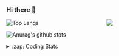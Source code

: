### Hi there 👋

<!--
**tao8687/tao8687** is a ✨ _special_ ✨ repository because its `README.md` (this file) appears on your GitHub profile.

Here are some ideas to get you started:

- 🔭 I’m currently working on ...
- 🌱 I’m currently learning ...
- 👯 I’m looking to collaborate on ...
- 🤔 I’m looking for help with ...
- 💬 Ask me about ...
- 📫 How to reach me: ...
- 😄 Pronouns: ...
- ⚡ Fun fact: ...
-->

<img align='right' src="https://media.giphy.com/media/M9gbBd9nbDrOTu1Mqx/giphy.gif" width="240">

  
![Top Langs](https://github-readme-stats.vercel.app/api/top-langs/?username=tao8687&layout=compact&title_color=23238E&text_color=A67D3D)

![Anurag's github stats](https://github-readme-stats.vercel.app/api?username=tao8687&show_icons=true&&text_color=A67D3D&title_color=23238E&show_icons=false&count_private=true&hide=stars)

<details>
  <summary>:zap: Coding Stats</summary>
  <br>
    
<!--START_SECTION:waka-->
![Code Time](http://img.shields.io/badge/Code%20Time-1%2C032%20hrs%2019%20mins-blue)

![Profile Views](http://img.shields.io/badge/Profile%20Views-0-blue)

**🐱 My GitHub Data** 

> 📦 1.5 MB Used in GitHub's Storage 
 > 
> 🏆 87 Contributions in the Year 2023
 > 
> 🚫 Not Opted to Hire
 > 
> 📜 50 Public Repositories 
 > 
> 🔑 23 Private Repositories 
 > 
**I'm an Early 🐤** 

```text
🌞 Morning                955 commits         █████████████████████░░░░   82.33 % 
🌆 Daytime                84 commits          ██░░░░░░░░░░░░░░░░░░░░░░░   07.24 % 
🌃 Evening                117 commits         ███░░░░░░░░░░░░░░░░░░░░░░   10.09 % 
🌙 Night                  4 commits           ░░░░░░░░░░░░░░░░░░░░░░░░░   00.34 % 
```
📅 **I'm Most Productive on Wednesday** 

```text
Monday                   167 commits         ████░░░░░░░░░░░░░░░░░░░░░   14.40 % 
Tuesday                  154 commits         ███░░░░░░░░░░░░░░░░░░░░░░   13.28 % 
Wednesday                220 commits         █████░░░░░░░░░░░░░░░░░░░░   18.97 % 
Thursday                 145 commits         ███░░░░░░░░░░░░░░░░░░░░░░   12.50 % 
Friday                   163 commits         ████░░░░░░░░░░░░░░░░░░░░░   14.05 % 
Saturday                 160 commits         ███░░░░░░░░░░░░░░░░░░░░░░   13.79 % 
Sunday                   151 commits         ███░░░░░░░░░░░░░░░░░░░░░░   13.02 % 
```


📊 **This Week I Spent My Time On** 

```text
🕑︎ Time Zone: Asia/Shanghai

💬 Programming Languages: 
C                        31 hrs 11 mins      ██████████████████░░░░░░░   73.82 % 
Text                     3 hrs 9 mins        ██░░░░░░░░░░░░░░░░░░░░░░░   07.48 % 
C++                      3 hrs 6 mins        ██░░░░░░░░░░░░░░░░░░░░░░░   07.33 % 
Makefile                 1 hr 25 mins        █░░░░░░░░░░░░░░░░░░░░░░░░   03.36 % 
Bash                     53 mins             █░░░░░░░░░░░░░░░░░░░░░░░░   02.11 % 

🔥 Editors: 
VS Code                  42 hrs 15 mins      █████████████████████████   100.00 % 

🐱‍💻 Projects: 
vc0768                   36 hrs 58 mins      ██████████████████████░░░   87.47 % 
sylixOS                  2 hrs 53 mins       ██░░░░░░░░░░░░░░░░░░░░░░░   06.85 % 
TS0845_208               1 hr 2 mins         █░░░░░░░░░░░░░░░░░░░░░░░░   02.47 % 
ts0845_rtthread          55 mins             █░░░░░░░░░░░░░░░░░░░░░░░░   02.18 % 
VC0768_platform_rtthread 21 mins             ░░░░░░░░░░░░░░░░░░░░░░░░░   00.84 % 

💻 Operating System: 
Linux                    42 hrs 15 mins      █████████████████████████   100.00 % 
```

**I Mostly Code in Python** 

```text
Python                   9 repos             ████████░░░░░░░░░░░░░░░░░   30.00 % 
C++                      8 repos             ███████░░░░░░░░░░░░░░░░░░   26.67 % 
JavaScript               2 repos             ██░░░░░░░░░░░░░░░░░░░░░░░   06.67 % 
Batchfile                1 repo              █░░░░░░░░░░░░░░░░░░░░░░░░   03.33 % 
HTML                     1 repo              █░░░░░░░░░░░░░░░░░░░░░░░░   03.33 % 
```



**Timeline**

![Lines of Code chart](https://raw.githubusercontent.com/tao8687/tao8687/master/assets/bar_graph.png)


 Last Updated on 26/03/2023 01:35:52 UTC
<!--END_SECTION:waka-->
</details>
